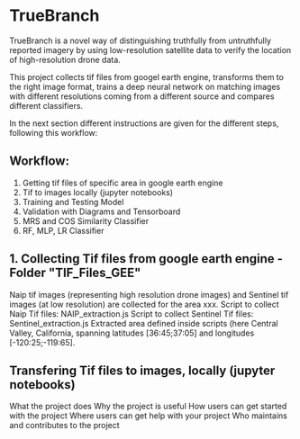 # TrueBranch

TrueBranch is a novel way of distinguishing truthfully from untruthfully reported imagery by using low-resolution satellite data to verify the location of high-resolution drone data.

This project collects tif files from googel earth engine, transforms them to the right image format, trains a deep neural network on matching images with different resolutions coming from a different source and compares different classifiers.

In the next section different instructions are given for the different steps, following this workflow:

## Workflow:

1.	Getting tif files of specific area in google earth engine
2.	Tif to images locally (jupyter notebooks)
3.	Training and Testing Model
4.	Validation with Diagrams and Tensorboard
5.	MRS and COS Similarity Classifier 
6.	RF, MLP, LR Classifier

## 1. Collecting Tif files from google earth engine - Folder "TIF_Files_GEE"
Naip tif images (representing high resolution drone images) and Sentinel tif images (at low resolution) are collected for the area xxx.
Script to collect Naip Tif files: NAIP_extraction.js 
Script to collect Sentinel Tif files: Sentinel_extraction.js
Extracted area defined inside scripts (here Central Valley, California, spanning latitudes [36:45;37:05] and longitudes [-120:25;-119:65].

## Transfering Tif files to images, locally (jupyter notebooks)

What the project does
Why the project is useful
How users can get started with the project
Where users can get help with your project
Who maintains and contributes to the project

